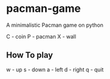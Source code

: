 pacman-game
===========

A minimalistic Pacman game on python

C - coin
P - pacman
X - wall

How To play
-----------

w - up
s - down
a - left
d - right
q - quit